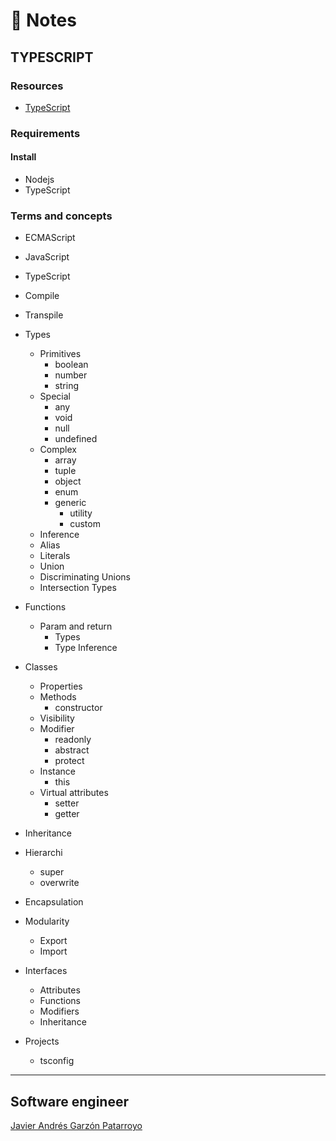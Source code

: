 # :memo: Notes
## TYPESCRIPT

### Resources
* [TypeScript](https://www.typescriptlang.org/)

### Requirements
#### Install
* Nodejs
* TypeScript

### Terms and concepts
* ECMAScript
* JavaScript
* TypeScript
* Compile
* Transpile

* Types
  * Primitives
    - boolean
    - number
    - string
  * Special
    - any
    - void
    - null
    - undefined
  * Complex
    - array
    - tuple
    - object
    - enum
    * generic
      - utility
      - custom
  - Inference
  - Alias
  - Literals
  - Union
  - Discriminating Unions
  - Intersection Types

* Functions
  * Param and return
    - Types
    - Type Inference

* Classes
  - Properties
  * Methods
    - constructor
  - Visibility
  * Modifier
    - readonly
    - abstract
    - protect
  * Instance
    - this
  * Virtual attributes
    - setter
    - getter

* Inheritance

* Hierarchi
  - super
  - overwrite

* Encapsulation

* Modularity
  - Export
  - Import

* Interfaces
  - Attributes
  - Functions
  - Modifiers
  - Inheritance

* Projects
  - tsconfig

- - -
## Software engineer
[Javier Andrés Garzón Patarroyo](https://www.javierandresgp.com)
